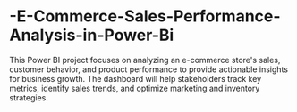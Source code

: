 # -E-Commerce-Sales-Performance-Analysis-in-Power-Bi
This Power BI project focuses on analyzing an e-commerce store's sales, customer behavior, and product performance to provide actionable insights for business growth. The dashboard will help stakeholders track key metrics, identify sales trends, and optimize marketing and inventory strategies.  

